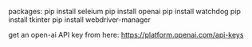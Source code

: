 packages:
pip install seleium 
pip install openai 
pip install watchdog 
pip install tkinter 
pip install webdriver-manager

get an open-ai API key from here:
  https://platform.openai.com/api-keys
